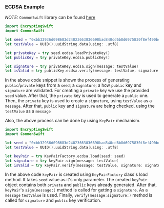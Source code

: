 ### ECDSA Example

*NOTE:* `CommonSwift` library can be found [here](https://github.com/sublabdev/common-swift)

```Swift
import EncryptingSwift
import CommonSwift

let seed = "0xbb32936d098683d24023663036690bad840cd6b8d6975830f8ef490bc3f1f8e4".hex.decode()
let testValue = UUID().uuidString.data(using: .utf8)

let privateKey = try seed.ecdsa.loadPrivateKey()
let publicKey = try privateKey.ecdsa.publicKey()

let signature = try privateKey.ecdsa.sign(message: testValue)
let isValid = try publicKey.ecdsa.verify(message: testValue, signature: signature)
```
In the above code snippet is shown the process of generating `public`/`private` keys from a `seed`; a `signature`; a how `public` key and `signature` are validated.
For creating a `private` key we use the provided `seed` value. After that, the `private` key is used to generate a `public` one.
Then, the `private` key is used to create a `signature`, using `testValue` as a `message`. After
that, `public` key and `signature` are being checked, using the `testValue` as a `message`

Also, the above process can be done by using `KeyPair` mechanism.

```Swift
import EncryptingSwift
import CommonSwift

let seed = "0xbb32936d098683d24023663036690bad840cd6b8d6975830f8ef490bc3f1f8e4".hex.decode()
let testValue = UUID().uuidString.data(using: .utf8)

let keyPair = try KeyPairFactory.ecdsa.load(seed: seed)
let signature = try keyPair.sign(message: testValue)
let isValid = try keyPair.verify(message: testValue, signature: signature)
```

In the above code `keyPair` is created using `KeyPairFactory` class's load method.
It takes `seed` value as it's only parameter. The created `keyPair` object contains both `private` and `public` keys already generated.
After that, `keyPair`'s `sign(message:)` method is called for getting a `signature`.
As a `message` `testValue` is used.
Finally, `verify(message:signature:)` method is called for `signature` and `public` key verification.